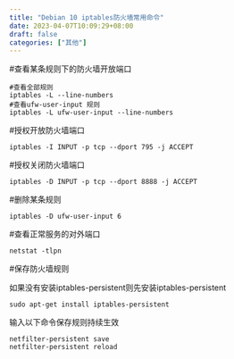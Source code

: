 ```yaml
---
title: "Debian 10 iptables防火墙常用命令"
date: 2023-04-07T10:09:29+08:00
draft: false
categories: ["其他"]
---
```

#查看某条规则下的防火墙开放端口
```
#查看全部规则
iptables -L --line-numbers
#查看ufw-user-input 规则
iptables -L ufw-user-input --line-numbers 
```

#授权开放防火墙端口
```
iptables -I INPUT -p tcp --dport 795 -j ACCEPT
```
#授权关闭防火墙端口
```
iptables -D INPUT -p tcp --dport 8888 -j ACCEPT
```
#删除某条规则
```
iptables -D ufw-user-input 6
```
#查看正常服务的对外端口
```
netstat -tlpn
```

#保存防火墙规则

如果没有安装iptables-persistent则先安装iptables-persistent
```
sudo apt-get install iptables-persistent
```
输入以下命令保存规则持续生效
```
netfilter-persistent save
netfilter-persistent reload
```
